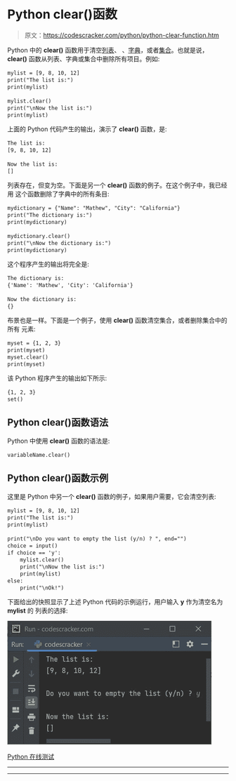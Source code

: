 # Python clear()函数

> 原文：<https://codescracker.com/python/python-clear-function.htm>

Python 中的 **clear()** 函数用于清空[列表](/python/python-lists.htm)、 、[字典](/python/python-dictionary.htm)，或者[集合](/python/python-set.htm)。也就是说， **clear()** 函数从列表、字典或集合中删除所有项目。例如:

```
mylist = [9, 8, 10, 12]
print("The list is:")
print(mylist)

mylist.clear()
print("\nNow the list is:")
print(mylist)
```

上面的 Python 代码产生的输出，演示了 **clear()** 函数，是:

```
The list is:
[9, 8, 10, 12]

Now the list is:
[]
```

列表存在，但变为空。下面是另一个 **clear()** 函数的例子。在这个例子中，我已经用 这个函数删除了字典中的所有条目:

```
mydictionary = {"Name": "Mathew", "City": "California"}
print("The dictionary is:")
print(mydictionary)

mydictionary.clear()
print("\nNow the dictionary is:")
print(mydictionary)
```

这个程序产生的输出将完全是:

```
The dictionary is:
{'Name': 'Mathew', 'City': 'California'}

Now the dictionary is:
{}
```

布景也是一样。下面是一个例子，使用 **clear()** 函数清空集合，或者删除集合中的所有 元素:

```
myset = {1, 2, 3}
print(myset)
myset.clear()
print(myset)
```

该 Python 程序产生的输出如下所示:

```
{1, 2, 3}
set()
```

## Python clear()函数语法

Python 中使用 **clear()** 函数的语法是:

```
variableName.clear()
```

## Python clear()函数示例

这里是 Python 中另一个 **clear()** 函数的例子，如果用户需要，它会清空列表:

```
mylist = [9, 8, 10, 12]
print("The list is:")
print(mylist)

print("\nDo you want to empty the list (y/n) ? ", end="")
choice = input()
if choice == 'y':
    mylist.clear()
    print("\nNow the list is:")
    print(mylist)
else:
    print("\nOk!")
```

下面给出的快照显示了上述 Python 代码的示例运行，用户输入 **y** 作为清空名为 **mylist** 的 列表的选择:

![python clear function](img/a6ff884d71dc83248be5c9cff4308072.png)

[Python 在线测试](/exam/showtest.php?subid=10)

* * *

* * *